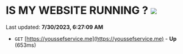 # IS MY WEBSITE RUNNING ? [![](https://img.shields.io/static/v1?label=Sponsor&message=%E2%9D%A4&logo=GitHub&color=%23fe8e86)](https://github.com/sponsors/<username>)

Last updated: **7/30/2023, 6:27:09 AM**

- `GET` [https://youssefservice.me](https://youssefservice.me) - **Up** (653ms)

